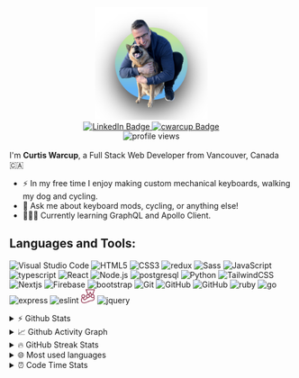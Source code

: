 <div id="header" align="center">
	<a href="https://www.cwarcup.com/">
		<img src="./profile.png" width="200">
	</a>

<div id="badges">
	<a href="https://www.linkedin.com/in/curtiswarcup/">
		<img src="https://img.shields.io/badge/LinkedIn-blue?style=for-the-badge&logo=linkedin&logoColor=white" alt="LinkedIn Badge"/>
	</a>
	<a href="https://www.cwarcup.com/">
		<img src="https://img.shields.io/badge/cwarcup.com-red?style=for-the-badge&logo=swirl&logoColor=white" alt="cwarcup Badge"/>
	</a>
</div>

<a>
	<img src="https://komarev.com/ghpvc/?username=cwarcup&style=flat-square&color=blue" alt="profile views"/>
</a>


<br>
</br>



</div>
I'm <b>Curtis Warcup</b>, a Full Stack Web Developer from Vancouver, Canada 🇨🇦

- ⚡️ In my free time I enjoy making custom mechanical keyboards, walking my dog and cycling.
- 🐶 Ask me about keyboard mods, cycling, or anything else!
- 👨🏼‍💻 Currently learning GraphQL and Apollo Client.

## Languages and Tools:

<p>
  <img title="Visual Studio Code" width="25px" src="https://cdn.jsdelivr.net/gh/devicons/devicon/icons/vscode/vscode-original.svg" />
  <img title="HTML5" width="25px" src="https://cdn.jsdelivr.net/gh/devicons/devicon/icons/html5/html5-original.svg" />
  <img title="CSS3" width="25px" src="https://cdn.jsdelivr.net/gh/devicons/devicon/icons/css3/css3-original.svg" />
  <img title="redux" width="25px" src="https://cdn.jsdelivr.net/gh/devicons/devicon/icons/redux/redux-original.svg" />
  <img title="Sass" width="25px" src="https://cdn.jsdelivr.net/gh/devicons/devicon/icons/sass/sass-original.svg" />
  <img title="JavaScript" width="25px" src="https://cdn.jsdelivr.net/gh/devicons/devicon/icons/javascript/javascript-original.svg" />
  <img title="typescript" width="25px" src="https://cdn.jsdelivr.net/gh/devicons/devicon/icons/typescript/typescript-original.svg" />
  <img title="React" width="25px" src="https://cdn.jsdelivr.net/gh/devicons/devicon/icons/react/react-original.svg" />
  <img title="Node.js" width="25px" src="https://cdn.jsdelivr.net/gh/devicons/devicon/icons/nodejs/nodejs-original.svg" />
  <img title="postgresql" width="25px" src="https://cdn.jsdelivr.net/gh/devicons/devicon/icons/postgresql/postgresql-original.svg" />
  <img title="Python" width="25px" src="https://cdn.jsdelivr.net/gh/devicons/devicon/icons/python/python-original.svg" />
  <img title="TailwindCSS" width="25px" src="https://cdn.jsdelivr.net/gh/devicons/devicon/icons/tailwindcss/tailwindcss-plain.svg" />
  <img title="Nextjs" width="25px" src="https://imgur.com/hPofQoP.png" />
  <img title="Firebase" width="25px" src="https://i.imgur.com/ySmf4g5.png" />
  <img title="bootstrap" width="25px" src="https://img.icons8.com/color/48/000000/bootstrap.png"/>                    
  <img title="Git" width="25px" src="https://cdn.jsdelivr.net/gh/devicons/devicon/icons/git/git-original.svg" />
  <img title="GitHub" width="25px" src="https://user-images.githubusercontent.com/3369400/139448065-39a229ba-4b06-434b-bc67-616e2ed80c8f.png#gh-light-mode-only" />
  <img title="GitHub" width="25px" src="https://user-images.githubusercontent.com/3369400/139447912-e0f43f33-6d9f-45f8-be46-2df5bbc91289.png#gh-dark-mode-only" /> 
  <img title="ruby" width="25px" src="https://cdn.jsdelivr.net/gh/devicons/devicon/icons/ruby/ruby-original.svg" />       
  <img title="go" width="25px" src="https://cdn.jsdelivr.net/gh/devicons/devicon/icons/go/go-original.svg" />       
  <img title="express" width="25px" src="https://cdn.jsdelivr.net/gh/devicons/devicon/icons/express/express-original.svg#gh-light-mode-only" />            
  <img title="eslint" width="25px" src="https://cdn.jsdelivr.net/gh/devicons/devicon/icons/eslint/eslint-original.svg#gh-dark-mode-only" />
  <img title="jets" width="25px" src="https://raw.githubusercontent.com/devicons/devicon/1119b9f84c0290e0f0b38982099a2bd027a48bf1/icons/jest/jest-plain.svg" />
  <img title="jquery" width="25px" src="https://cdn.jsdelivr.net/gh/devicons/devicon/icons/jquery/jquery-original.svg" />
</p>
  
<details>
  <summary>⚡ Github Stats</summary>
  <br>
  <img src="https://github-readme-stats.vercel.app/api?username=cwarcup&theme=dracula&show_icons=true" alt="Curtis Warcups Github Stats" />
</details>

<details>
  <summary>📈 Github Activity Graph</summary>
  <br>
  <img src="https://github-readme-activity-graph.cyclic.app/graph?username=Cwarcup&theme=dracula)" alt="Oops, something went wrong with Activity Graph" />
</details>

<details>
  <summary>🔥 GitHub Streak Stats</summary>
  <br>
  <img src="https://streak-stats.demolab.com/?user=Cwarcup&theme=dracula" alt="Curtis Warcup GitHub Streak Stats" />
</details>

<details>
  <summary>🌐 Most used languages</summary>
  <br>
  <img src="https://github-readme-stats.vercel.app/api/top-langs/?username=Cwarcup&theme=dracula" alt="Curtis Warcups most used languages" />
</details>

<details>
<summary>
⏰ Code Time Stats
</summary>
<br>

<!--START_SECTION:waka-->
**I'm an Early 🐤** 

```text
🌞 Morning    279 commits    ███░░░░░░░░░░░░░░░░░░░░░░   13.63% 
🌆 Daytime    1278 commits   ███████████████░░░░░░░░░░   62.43% 
🌃 Evening    487 commits    ██████░░░░░░░░░░░░░░░░░░░   23.79% 
🌙 Night      3 commits      ░░░░░░░░░░░░░░░░░░░░░░░░░   0.15%

```


📊 **This Week I Spent My Time On** 

```text
💬 Programming Languages: 
JavaScript               11 hrs 45 mins      █████████████████░░░░░░░░   68.16% 
TypeScript               3 hrs 15 mins       ████░░░░░░░░░░░░░░░░░░░░░   18.94% 
Markdown                 50 mins             █░░░░░░░░░░░░░░░░░░░░░░░░   4.9% 
Bash                     22 mins             ░░░░░░░░░░░░░░░░░░░░░░░░░   2.22% 
JSON                     19 mins             ░░░░░░░░░░░░░░░░░░░░░░░░░   1.86%

```


<!--END_SECTION:waka-->

</detail>
